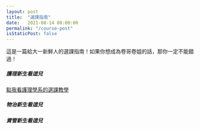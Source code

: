 ```yaml
---
layout: post
title:  "選課指南"
date:   2021-08-14 08:00:00
permalink: "/course-post"
isStaticPost: false
---
```

這是一篇給大一新鮮人的選課指南！如果你想成為卷哥卷姐的話，那你一定不能錯過！

##### 護理新生看這兒
[點我看護理學系的選課教學](/B09Nursing.pdf)

##### 物治新生看這兒

##### 資管新生看這兒



